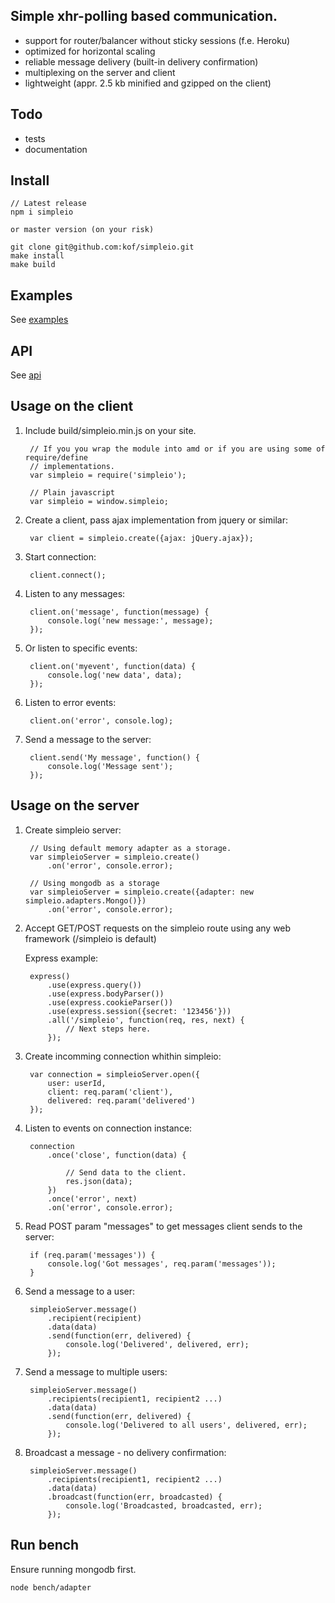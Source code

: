 ## Simple xhr-polling based communication.

- support for router/balancer without sticky sessions (f.e. Heroku)
- optimized for horizontal scaling
- reliable message delivery (built-in delivery confirmation)
- multiplexing on the server and client
- lightweight (appr. 2.5 kb minified and gzipped on the client)

## Todo

- tests
- documentation

## Install

    // Latest release
    npm i simpleio

    or master version (on your risk)

    git clone git@github.com:kof/simpleio.git
    make install
    make build

## Examples

See [examples](./examples)

## API

See [api](./api.md)

## Usage on the client

1. Include build/simpleio.min.js on your site.

        // If you you wrap the module into amd or if you are using some of require/define
        // implementations.
        var simpleio = require('simpleio');

        // Plain javascript
        var simpleio = window.simpleio;

1. Create a client, pass ajax implementation from jquery or similar:

        var client = simpleio.create({ajax: jQuery.ajax});

1. Start connection:

        client.connect();

1. Listen to any messages:

        client.on('message', function(message) {
            console.log('new message:', message);
        });

1. Or listen to specific events:

        client.on('myevent', function(data) {
            console.log('new data', data);
        });

1. Listen to error events:

        client.on('error', console.log);

1. Send a message to the server:

        client.send('My message', function() {
            console.log('Message sent');
        });

## Usage on the server

1. Create simpleio server:

        // Using default memory adapter as a storage.
        var simpleioServer = simpleio.create()
            .on('error', console.error);

        // Using mongodb as a storage
        var simpleioServer = simpleio.create({adapter: new simpleio.adapters.Mongo()})
            .on('error', console.error);

1. Accept GET/POST requests on the simpleio route using any web framework (/simpleio is default)

    Express example:

        express()
            .use(express.query())
            .use(express.bodyParser())
            .use(express.cookieParser())
            .use(express.session({secret: '123456'}))
            .all('/simpleio', function(req, res, next) {
                // Next steps here.
            });

1. Create incomming connection whithin simpleio:

        var connection = simpleioServer.open({
            user: userId,
            client: req.param('client'),
            delivered: req.param('delivered')
        });

1. Listen to events on connection instance:

        connection
            .once('close', function(data) {

                // Send data to the client.
                res.json(data);
            })
            .once('error', next)
            .on('error', console.error);

1. Read POST param "messages" to get messages client sends to the server:

        if (req.param('messages')) {
            console.log('Got messages', req.param('messages'));
        }

1. Send a message to a user:

        simpleioServer.message()
            .recipient(recipient)
            .data(data)
            .send(function(err, delivered) {
                console.log('Delivered', delivered, err);
            });

1. Send a message to multiple users:

        simpleioServer.message()
            .recipients(recipient1, recipient2 ...)
            .data(data)
            .send(function(err, delivered) {
                console.log('Delivered to all users', delivered, err);
            });

1. Broadcast a message - no delivery confirmation:

        simpleioServer.message()
            .recipients(recipient1, recipient2 ...)
            .data(data)
            .broadcast(function(err, broadcasted) {
                console.log('Broadcasted, broadcasted, err);
            });



## Run bench

Ensure running mongodb first.

    node bench/adapter
